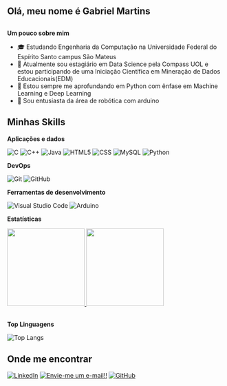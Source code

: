 

## Olá, meu nome é Gabriel Martins
##
**Um pouco sobre mim**

- 🎓 Estudando Engenharia da Computação na Universidade Federal do Espírito Santo campus São Mateus
- 🔭 Atualmente sou estagiário em Data Science pela Compass UOL e estou participando de uma Iniciação Científica em Mineração de Dados Educacionais(EDM)
- 🌱 Estou sempre me aprofundando em Python com ênfase em Machine Learning e Deep Learning
- 🤖 Sou entusiasta da área de robótica com arduino

## Minhas Skills

**Aplicações e dados**

![C](https://img.shields.io/badge/-C-333333?style=flat&logo=C&logoColor=00599C)
![C++](https://img.shields.io/badge/-C++-333333?style=flat&logo=C%2B%2B&logoColor=00599C)
![Java](https://img.shields.io/badge/-Java-333333?style=flat&logo=Java&logoColor=007396)
![HTML5](https://img.shields.io/badge/-HTML5-333333?style=flat&logo=HTML5)
![CSS](https://img.shields.io/badge/-CSS-333333?style=flat&logo=CSS3&logoColor=1572B6)
![MySQL](https://img.shields.io/badge/-MySQL-333333?style=flat&logo=mysql)
![Python](https://img.shields.io/badge/-Python-333333?style=flat&logo=Python&logoColor=3776AB)

**DevOps**

![Git](https://img.shields.io/badge/-Git-333333?style=flat&logo=git)
![GitHub](https://img.shields.io/badge/-GitHub-333333?style=flat&logo=github)

**Ferramentas de desenvolvimento**

![Visual Studio Code](https://img.shields.io/badge/-Vs%20Code-333333?style=flat&logo=vs-code&logoColor=007ACC)
![Arduino](https://img.shields.io/badge/-Arduino-333333?style=flat&logo=Arduino&logoColor=00599C)

**Estatísticas**

<div>
<a href="https://github.com/gabriel0147" title="Perfil de Gabriel">
  <img height="180em" src="https://github-readme-stats.vercel.app/api?username=gabriel0147&theme=dracula&show_icons=true&include_all_commits=true&count_private=true&locale=pt-br" alight="right"/>
</a>
 <img height="180em" src="https://github-readme-streak-stats.herokuapp.com/?user=gabriel0147&theme=dracula&locale=pt-br"  >
 </div>
</br>

**Top Linguagens**
  
  ![Top Langs](https://github-readme-stats.vercel.app/api/top-langs/?username=gabriel0147&layout=compact&langs_count=12&theme=dracula&locale=pt-br)

## Onde me encontrar
<a href="https://www.linkedin.com/in/gabriel-martins-ba77511bb/">![LinkedIn](https://img.shields.io/badge/LinkedIn-0077B5?style=for-the-badge&logo=linkedin&logoColor=white)</a>
<a href="mailto:gabriel.gms0147@gmail.com">![Envie-me um e-mail!!](https://img.shields.io/badge/Gmail-D14836?style=for-the-badge&logo=gmail&logoColor=white)</a>
<a href="https://github.com/gabriel0147">![GitHub](https://img.shields.io/github/followers/gabriel0147?label=follow&style=social)</a>

